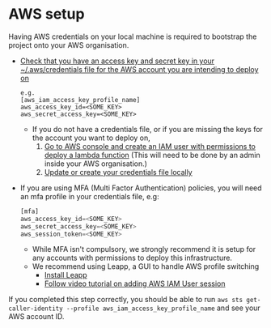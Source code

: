 # AWS setup

Having AWS credentials on your local machine is required to bootstrap the project onto your AWS organisation.

- [Check that you have an access key and secret key in your ~/.aws/credentials file for the AWS account you are intending to deploy on](https://docs.sst.dev/advanced/iam-credentials#loading-from-a-file)
   ```
   e.g.
   [aws_iam_access_key_profile_name]
   aws_access_key_id=<SOME_KEY>
   aws_secret_access_key=<SOME_KEY>
   ```
  - If you do not have a credentials file, or if you are missing the keys for the account you want to deploy on,
    1) [Go to AWS console and create an IAM user with permissions to deploy a lambda function](https://sst.dev/chapters/create-an-iam-user.html) (This will need to be done by an admin inside your AWS organisation.)
    2) [Update or create your credentials file locally](https://sst.dev/chapters/configure-the-aws-cli.html)

- If you are using MFA (Multi Factor Authentication) policies, you will need an mfa profile in your credentials file, e.g:
  ```js
  [mfa]
  aws_access_key_id=<SOME_KEY>
  aws_secret_access_key=<SOME_KEY>
  aws_session_token=<SOME_KEY>
  ```
    - While MFA isn't compulsory, we strongly recommend it is setup for any accounts with permissions to deploy this infrastructure.
    - We recommend using Leapp, a GUI to handle AWS profile switching
      - [Install Leapp](https://docs.leapp.cloud/latest/installation/install-leapp/)
      - [Follow video tutorial on adding AWS IAM User session](https://docs.leapp.cloud/latest/configuring-session/configure-aws-iam-user/)

If you completed this step correctly, you should be able to run `aws sts get-caller-identity --profile aws_iam_access_key_profile_name` and see your AWS account ID.